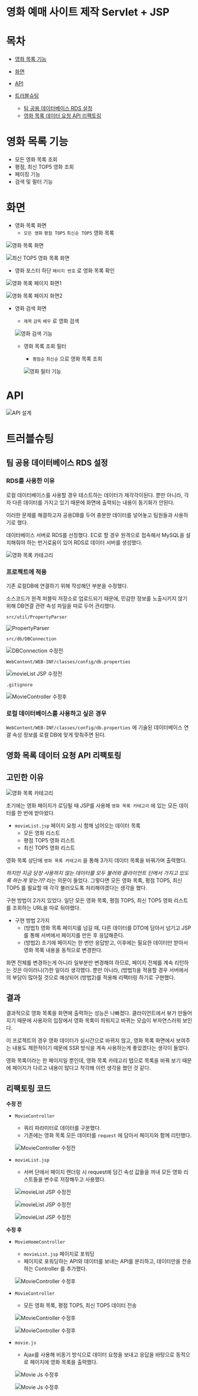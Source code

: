 # 영화 예매 사이트 제작 Servlet + JSP

# 목차

- [영화 목록 기능](#영화-목록-기능)

- [화면](#화면)

- [API](#API)

- [트러블슈팅](#트러블슈팅)

  - [팀 공용 데이터베이스 RDS 설정](#팀-공용-데이터베이스-RDS-설정)
  - [영화 목록 데이터 요청 API 리팩토링](#영화-목록-데이터-요청-API-리팩토링)

# 영화 목록 기능

- 모든 영화 목록 조회
- 평점, 최신 TOP5 영화 조회
- 페이징 기능
- 검색 및 필터 기능

# 화면

- 영화 목록 화면
    - `모든 영화` `평점 TOP5` `최신순 TOP5` 영화 목록

![영화 목록 화면](readme-images/1-movie-list-main.png)

![최신 TOP5 영화 목록 화면](readme-images/2-movie-list-latest-top5.png)

- 영화 포스터 하단 `페이지 번호` 로 영화 목록 확인

![영화 목록 페이지 화면1](readme-images/3-movie-list-page1.png)

![영화 목록 페이지 화면2](readme-images/4-movie-list-page2.png)

- 영화 검색 화면
    - `제목` `감독` `배우` 로 영화 검색
    
    ![영화 검색 기능](readme-images/5-movie-list-search.png)
    
  - 영화 목록 조회 필터
      - `평점순` `최신순` 으로 영화 목록 조회

    ![영화 필터 기능](readme-images/6-0-movie-list-filter.png)

# API

![API 설계](readme-images/6-1-api-table.png)

# 트러블슈팅

## 팀 공용 데이터베이스 RDS 설정

### RDS를 사용한 이유

로컬 데이터베이스를 사용할 경우 테스트하는 데이터가 제각각이된다. 뿐만 아니라, 각자 다른 데이터를 가지고 있기 때문에 화면에 출력되는 내용이 동기화가 안된다.

이러한 문제를 해결하고자 공용DB를 두어 충분한 데이터를 넣어놓고 팀원들과 사용하기로 했다.

데이터베이스 서버로 RDS를 선정했다. EC로 할 경우 원격으로 접속해서 MySQL을 설치해줘야 하는 번거로움이 있어 RDS로 데이터 서버를 생성했다.

![영화 목록 카테고리](readme-images/aws-rds.png)

### 프로젝트에 적용

기존 로컬DB에 연결하기 위해 작성해던 부분을 수정했다.

소스코드가 원격 퍼블릭 저장소로 업로드되기 때문에, 민감한 정보를 노출시키지 않기 위해 DB연결 관련 속성 파일을 따로 두어 관리했다.

`src/util/PropertyParser`

![PropertyParser](readme-images/db-parser.png)

`src/db/DBConnection`

![DBConnection 수정전](readme-images/db-connection-after.png)

`WebContent/WEB-INF/classes/config/db.properties`

![movieList JSP 수정전](readme-images/db-properties.png)

`.gitignore`

![MovieController 수정후](readme-images/db-gitignore.png)

### 로컬 데이터베이스를 사용하고 싶은 경우

`WebContent/WEB-INF/classes/config/db.properties` 에 기술된 데이터베이스 연결 속성 정보를 로컬 DB에 맞게 맞춰주면 된다.

## 영화 목록 데이터 요청 API 리팩토링

## 고민한 이유

![영화 목록 카테고리](readme-images/7-movie-list-main-category.png)

초기에는 영화 페이지가 로딩될 때 JSP를 사용해 `영화 목록 카테고리` 에 있는 모든 데이터를 한 번에 받아왔다.

- `movieList.jsp` 페이지 요청 시 함께 넘어오는 데이터 목록
    - 모든 영화 리스트
    - 평점 TOP5 영화 리스트
    - 최신 TOP5 영화 리스트

영화 목록 상단에 `영화 목록 카테고리` 을 통해 3가지 데이터 목록을 바꿔가며 출력했다. 

*하지만 지금 당장 사용하지 않는 데이터를 모두 불러와 클라이언트 단에서 가지고 있도록 하는게 맞는가?* 라는 의문이 들었다. 그렇다면 모든 영화 목록, 평점 TOP5, 최신 TOP5 를 필요할 때 각각 불러오도록 처리해야겠다는 생각을 했다.

구현 방법이 2가지 있었다. 일단 모든 영화 목록, 평점 TOP5, 최신 TOP5 영화 리스트를 조회하는 URL을 따로 둬야했다.

- 구현 방법 2가지
    - (방법1) 영화 목록 페이지를 넘길 때, 다른 데이터를 DTO에 담아서 넘기고 JSP를 통해 서버에서 페이지를 만든 후 응답해준다.
    - (방법2) 초기에 페이지는 한 번만 응답받고, 이후에는 필요한 데이터만 받아서 영화 목록 내용을 동적으로 변경한다.

화면 전체를 변경하는게 아니라 일부분만 변경해야 하므로, 페이지 전체를 계속 리턴하는 것은 아이러니(?)한 일이라 생각했다. 뿐만 아니라, (방법1)을 적용할 경우 서버에서의 부담이 많아질 것으로 예상되어 (방법2)를 적용해 리팩터링 하기로 구현했다.

## 결과

결과적으로 영화 목록을 화면에 출력하는 성능은 나빠졌다. 클라이언트에서 뷰가 만들어지기 때문에 사용자의 입장에서 영화 목록이 띄워지고 바뀌는 모습이 부자연스러워 보인다. 

이 프로젝트의 경우 영화 데이터가 실시간으로 바뀌지 않고, 영화 목록 화면에서 보여주는 내용도 제한적이기 때문에 SSR 방식을 계속 사용하는게 좋았겠다는 생각이 들었다. 

영화 목록이라는 한 페이지일 뿐인데, 영화 목록 카테고리 탭으로 목록을 바꿔 보기 때문에 페이지가 다르고 내용이 많다고 착각해 이런 생각을 했던 것 같다.

## 리팩토링 코드

**수정 전**

- `MovieController`
    - 쿼리 파라미터로 데이터를 구분했다.
    - 기존에는 영화 목록 모든 데이터를 `request` 에 담아서 페이지와 함께 리턴했다.

    ![MovieController 수정전](readme-images/8-before-movie-controller1.png)

- `movieList.jsp`
     - 서버 단에서 페이지 렌더링 시 request에 담긴 속성 값들을 꺼내 모든 영화 리스트들을 변수로 저장해두고 사용했다.

     ![movieList JSP 수정전](readme-images/9-before-movie-list-jsp1.png)

     ![movieList JSP 수정전](readme-images/10-before-movie-list-jsp2.png)

     ![movieList JSP 수정전](readme-images/11-before-movie-list-jsp3.png)


**수정 후**

- `MovieHomeController`
    - `movieList.jsp` 페이지로 포워딩
    - 페이지로 포워딩하는 API와 데이터를 보내는 API를 분리하고, 데이터만을 전송하는 Controller 를 추가했다.

    ![MovieController 수정후](readme-images/12-after-movie-controller1.png)
    
- `MovieController`
    - 모든 영화 목록, 평점 TOP5, 최신 TOP5 데이터 전송

    ![MovieController 수정후](readme-images/13-after-movie-controller2.png)

    ![MovieController 수정후](readme-images/14-after-movie-controller3.png)
     
- `movie.js`
    - Ajax를 사용해 비동기 방식으로 데이터 요청을 보내고 응답을 바탕으로 동적으로 페이지에 영화 목록을 출력했다.

    ![Movie Js 수정후](readme-images/15-after-movie-list-js1.png)
    
    ![Movie Js 수정후](readme-images/16-after-movie-list-js2.png)
